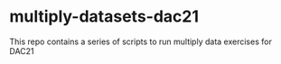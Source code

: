 # multiply-datasets-dac21
This repo contains a series of scripts to run multiply data exercises for DAC21
